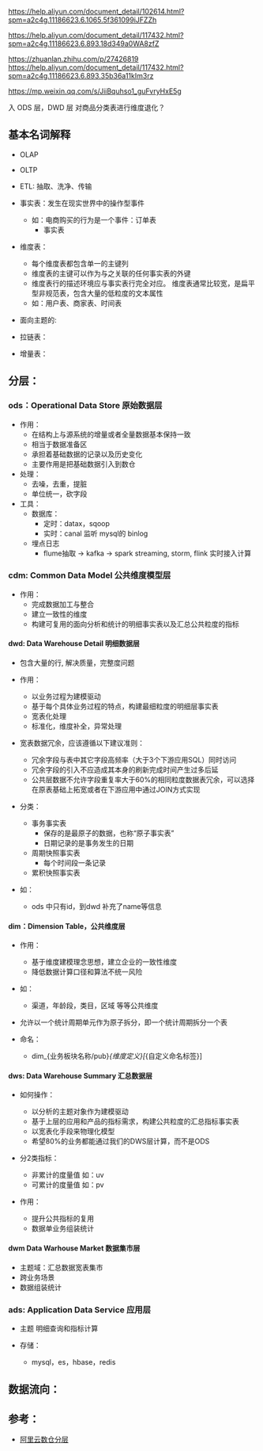 https://help.aliyun.com/document_detail/102614.html?spm=a2c4g.11186623.6.1065.5f361099iJFZZh

https://help.aliyun.com/document_detail/117432.html?spm=a2c4g.11186623.6.893.18d349a0WA8zfZ


https://zhuanlan.zhihu.com/p/27426819
https://help.aliyun.com/document_detail/117432.html?spm=a2c4g.11186623.6.893.35b36a11kIm3rz

https://mp.weixin.qq.com/s/JiiBquhso1_guFvryHxE5g


入 ODS 层，DWD 层 对商品分类表进行维度退化？


## 基本名词解释
- OLAP
- OLTP
- ETL: 抽取、洗净、传输


- 事实表：发生在现实世界中的操作型事件
  - 如：电商购买的行为是一个事件：订单表
    - 事实表

- 维度表：
  - 每个维度表都包含单一的主键列
  - 维度表的主键可以作为与之关联的任何事实表的外键
  - 维度表行的描述环境应与事实表行完全对应。 维度表通常比较宽，是扁平型非规范表，包含大量的低粒度的文本属性
  - 如：用户表、商家表、时间表

- 面向主题的:

- 拉链表：

- 增量表：

## 分层：
### ods：Operational Data Store 原始数据层
- 作用：
  - 在结构上与源系统的增量或者全量数据基本保持一致
  - 相当于数据准备区
  - 承担着基础数据的记录以及历史变化
  - 主要作用是把基础数据引入到数仓
- 处理：
  - 去噪，去重，提脏
  - 单位统一，砍字段
- 工具：
  - 数据库：
    - 定时：datax，sqoop
    - 实时：canal 监听 mysql的 binlog
  - 埋点日志
    - flume抽取 -> kafka -> spark streaming, storm, flink 实时接入计算

### cdm: Common Data Model 公共维度模型层
- 作用：
  - 完成数据加工与整合
  - 建立一致性的维度
  - 构建可复用的面向分析和统计的明细事实表以及汇总公共粒度的指标

#### dwd: Data Warehouse Detail 明细数据层
- 包含大量的行, 解决质量，完整度问题
- 作用：
  - 以业务过程为建模驱动
  - 基于每个具体业务过程的特点，构建最细粒度的明细层事实表
  - 宽表化处理
  - 标准化，维度补全，异常处理

- 宽表数据冗余，应该遵循以下建议准则：
  - 冗余字段与表中其它字段高频率（大于3个下游应用SQL）同时访问
  - 冗余字段的引入不应造成其本身的刷新完成时间产生过多后延
  - 公共层数据不允许字段重复率大于60%的相同粒度数据表冗余，可以选择在原表基础上拓宽或者在下游应用中通过JOIN方式实现

- 分类：
  - 事务事实表
    - 保存的是最原子的数据，也称“原子事实表”
    - 日期记录的是事务发生的日期
  - 周期快照事实表
    - 每个时间段一条记录
  - 累积快照事实表

- 如：
  - ods 中只有id，到dwd 补充了name等信息


#### dim：Dimension Table，公共维度层
- 作用：
  - 基于维度建模理念思想，建立企业的一致性维度
  - 降低数据计算口径和算法不统一风险

- 如：
  - 渠道，年龄段，类目，区域 等等公共维度

- 允许以一个统计周期单元作为原子拆分，即一个统计周期拆分一个表

- 命名：
  - dim_{业务板块名称/pub}_{维度定义}[_{自定义命名标签}]


#### dws: Data Warehouse Summary 汇总数据层
- 如何操作：
  - 以分析的主题对象作为建模驱动
  - 基于上层的应用和产品的指标需求，构建公共粒度的汇总指标事实表
  - 以宽表化手段来物理化模型
  - 希望80%的业务都能通过我们的DWS层计算，而不是ODS

- 分2类指标：
  - 非累计的度量值 如：uv
  - 可累计的度量值 如：pv

- 作用：
  - 提升公共指标的复用
  - 数据单业务组装统计

#### dwm Data Warhouse Market 数据集市层
- 主题域：汇总数据宽表集市
- 跨业务场景
- 数据组装统计

### ads: Application Data Service 应用层
- 主题  明细查询和指标计算

- 存储：
  - mysql，es，hbase，redis


## 数据流向：



## 参考：
- [阿里云数仓分层](https://help.aliyun.com/document_detail/114447.html)
